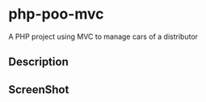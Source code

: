 # php-poo-mvc
A PHP project using MVC to manage cars of a distributor

## Description

## ScreenShot
